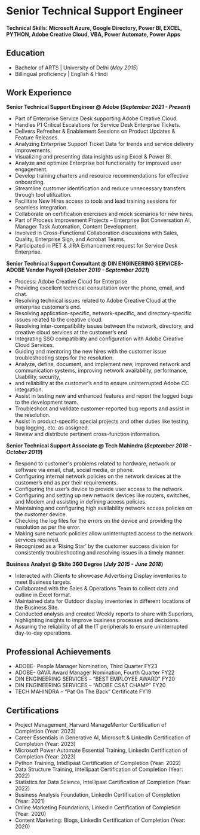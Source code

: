 # Senior Technical Support Engineer

#### Technical Skills: Microsoft Azure, Google Directory, Power BI, EXCEL, PYTHON, Adobe Creative Cloud, VBA, Power Automate, Power Apps 

## Education						       			        		
- Bachelor of ARTS | University of Delhi (_May 2015_)
- Billingual proficiency | English & Hindi

## Work Experience
**Senior Technical Support Engineer @ Adobe (_September 2021 - Present_)**
- Part of Enterprise Service Desk supporting Adobe Creative Cloud. 
- Handles P1 Critical Escalations for Service Desk Enterprise Tickets. 
- Delivers Refresher & Enablement Sessions on Product Updates & Feature Releases. 
- Analyzing Enterprise Support Ticket Data for trends and service delivery improvements. 
- Visualizing and presenting data insights using Excel & Power BI. 
- Analyze and optimize Enterprise bot functionality for improved user engagement. 
- Develop training charters and resource recommendations for effective onboarding. 
- Streamline customer identification and reduce unnecessary transfers through tool utilization. 
- Facilitate New Hires access to tools and lead training sessions for seamless integration. 
- Collaborate on certification exercises and mock scenarios for new hires. 
- Part of Process Improvement Projects – Enterprise Bot Conversation AI, Manager Task Automation, Content Development. 
- Involved in Cross-Functional Collaboration discussions with Sales, Quality, Enterprise Sign, and Acrobat Teams. 
- Participated in PET & JIRA Enhancement request for Service Desk Enterprise. 

**Senior Technical Support Consultant  @ DIN ENGINEERING SERVICES- ADOBE Vendor Payroll (_October 2019 - September 2021_)**
- Process: Adobe Creative Cloud for Enterprise  
- Providing excellent technical consultation over the phone, email, and chat. 
- Resolving technical issues related to Adobe Creative Cloud at the enterprise customer’s end. 
- Resolving application-specific, network-specific, and directory-specific issues related to the creative cloud. 
- Resolving inter-compatibility issues between the network, directory, and creative cloud services at the customer’s end 
- Integrating SSO compatibility and configuration with Adobe Creative Cloud Services. 
- Guiding and mentoring the new hires with the customer issue troubleshooting steps for the resolution. 
- Analyze, define, document, and implement new, improved network and communication systems, improving network availability, performance, Usability, security, 
- and reliability at the customer’s end to ensure uninterrupted Adobe CC integration. 
- Assist in testing new and enhanced features and report the logged bugs to the development team. 
- Troubleshoot and validate customer-reported bug reports and assist in the resolution. 
- Assist in product-specific special projects and other duties like testing, bug logging, etc. as assigned. 
- Review and distribute pertinent cross-function information. 

**Senior Technical Support Associate  @ Tech Mahindra (_September 2018 - October 2019_)**
- Respond to customer's problems related to hardware, network or software via email, chat, social media, or phone. 
- Configuring internal network policies on the network devices at the customer’s end as per their requirements. 
- Configuring the user’s device to provide user access to the network. 
- Configuring and setting up new network devices like routers, switches, and Modem and assisting in defining access policies. 
- Maintaining and configuring high availability network access policies on the customer device. 
- Checking the log files for the errors on the device and providing the resolution as per the error. 
- Making sure network policies allow uninterrupted access to the network services required. 
- Recognized as a ‘Rising Star’ by the customer success division for consistently troubleshooting and resolving issues in a timely manner. 

**Business Analyst  @ Skite 360 Degree (_July 2015 - June 2018_)**
- Interacted with Clients to showcase Advertising Display inventories to meet Business targets. 
- Collaborated with the Sales & Operations Team to collect data and outline in Excel format. 
- Maintained data for Outdoor display inventories in different locations of the Business Site. 
- Conducted analysis and created Weekly reports to share with Superiors, highlighting insights to improve business processes and decisions. 
- Assuring the reliability of all the IT peripherals to ensure uninterrupted day-to-day operations. 

## Professional Achievements
- ADOBE- People Manager Nomination, Third Quarter FY23 
- ADOBE- GAVA Award Manager Nomination, Fourth Quarter FY22 
- DIN ENGINEERING SERVICES – “BEST EMPLOYEE AWARD” FY20 
- DIN ENGINEERING SERVICES – “ADOBE CSAT CHAMP” FY20 
- TECH MAHINDRA – “Pat On The Back” Certificate FY19 

## Certifications
- Project Management, Harvard ManageMentor Certification of Completion (Year: 2023)  
- Career Essentials in Generative AI, Microsoft & LinkedIn Certification of Completion (Year: 2023)  
- Microsoft Power Automate Essential Training, LinkedIn Certification of Completion (Year: 2023)  
- Python Training, Intellipaat Certification of Completion (Year: 2022) 
- Data Structure Training, Intellipaat Certification of Completion (Year: 2022)
- Statistics for Data Science, Intellipaat Certification of Completion (Year: 2022) 
- Business Analysis Foundation, LinkedIn Certification of Completion (Year: 2021)    
- Online Marketing Foundations, LinkedIn Certification of Completion (Year: 2020) 
- Content Marketing: Blogs, LinkedIn Certification of Completion (Year: 2020) 


